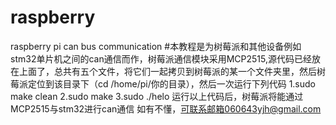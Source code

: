 # raspberry
raspberry pi can bus communication
#本教程是为树莓派和其他设备例如stm32单片机之间的can通信而作，树莓派通信模块采用MCP2515,源代码已经放在上面了，总共有五个文件，将它们一起拷贝到树莓派的某一个文件夹里，然后树莓派定位到该目录下（cd /home/pi/你的目录），然后一次运行下列代码
1.sudo make clean
2.sudo make
3.sudo ./helo
运行以上代码后，树莓派将能通过MCP2515与stm32进行can通信
如有不懂，可联系邮箱060643yjh@gmail.com
